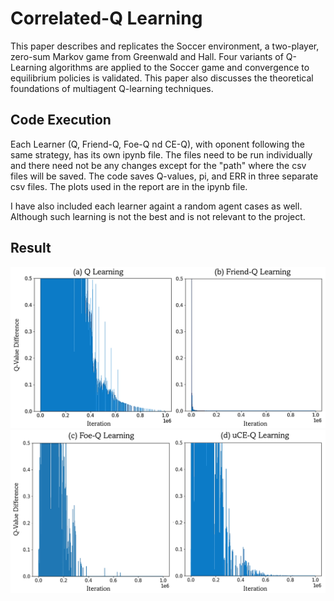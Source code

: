 # Correlated-Q Learning

This paper describes and replicates the Soccer environment, a two-player, zero-sum Markov game from Greenwald and Hall. Four variants of Q-Learning algorithms are applied to the Soccer game and convergence to equilibrium policies is validated. This paper also discusses the theoretical foundations of multiagent Q-learning techniques.

## Code Execution

Each Learner (Q, Friend-Q, Foe-Q nd CE-Q), with oponent following the same strategy, has its own ipynb file. The files need to be run individually and there need not be any changes except for the "path" where the csv files will be saved. The code saves Q-values, pi, and ERR in three separate csv files. The plots used in the report are in the ipynb file.

I have also included each learner againt a random agent cases as well. Although such learning is not the best and is not relevant to the project.

## Result
<img src="Q-FQ_.PNG" width=600>
<img src="FoeQ_CEQ.PNG" width=600>
